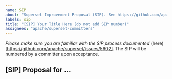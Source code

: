 ```yaml
---
name: SIP
about: "Superset Improvement Proposal (SIP). See https://github.com/apache/superset/issues/5602 for details. A SIP introduces any major change into Apache Superset's code or process."
labels: sip
title: "[SIP] Your Title Here (do not add SIP number)"
assignees: "apache/superset-committers"
---
```


*Please make sure you are familiar with the SIP process documented*
(here)[https://github.com/apache/superset/issues/5602]. The SIP will be numbered by a committer upon acceptance.

## [SIP] Proposal for ...<title>

### Motivation

Description of the problem to be solved.

### Proposed Change

Describe how the feature will be implemented, or the problem will be solved. If possible, include mocks, screenshots, or screencasts (even if from different tools).

### New or Changed Public Interfaces

Describe any new additions to the model, views or `REST` endpoints. Describe any changes to existing visualizations, dashboards and React components. Describe changes that affect the Superset CLI and how Superset is deployed.

### New dependencies

Describe any `npm`/`PyPI` packages that are required. Are they actively maintained? What are their licenses?

### Migration Plan and Compatibility

Describe any database migrations that are necessary, or updates to stored URLs.

### Rejected Alternatives

Describe alternative approaches that were considered and rejected.
